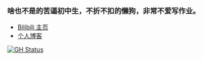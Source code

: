 
<!--
**zjkwdy/zjkwdy** is a ✨ _special_ ✨ repository because its `README.md` (this file) appears on your GitHub profile.
Here are some ideas to get you started:
- 🔭 I’m currently working on ...
- 🌱 I’m currently learning ...
- 👯 I’m looking to collaborate on ...
- 🤔 I’m looking for help with ...
- 💬 Ask me about ...
- 📫 How to reach me: ...
- 😄 Pronouns: ...
- ⚡ Fun fact: ...
-->

### 啥也不是的苦逼初中生，不折不扣的懒狗，非常不爱写作业。

- [Bilibili 主页](https://space.bilibili.com/470310172)
- [个人博客](https://zjkwdy.gitee.io)

[![GH Status](https://github-readme-stats.vercel.app/api?username=zjkwdy)]()